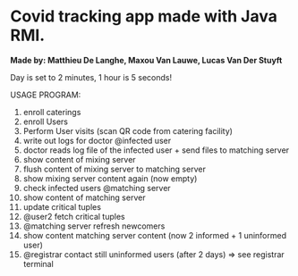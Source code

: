 # Covid tracking app made with Java RMI.

**Made by: Matthieu De Langhe, Maxou Van Lauwe, Lucas Van Der Stuyft**


Day is set to 2 minutes, 1 hour is 5 seconds!

USAGE PROGRAM: 
1) enroll caterings
2) enroll Users
3) Perform User visits (scan QR code from catering facility)
4) write out logs for doctor @infected user
5) doctor reads log file of the infected user + send files to matching server
6) show content of mixing server
7) flush content of mixing server to matching server
8) show mixing server content again (now empty)
9) check infected users @matching server
10) show content of matching server
11) update critical tuples
12) @user2 fetch critical tuples
13) @matching server refresh newcomers
14) show content matching server content (now 2 informed + 1 uninformed user)
15) @registrar contact still uninformed users (after 2 days) => see registrar terminal